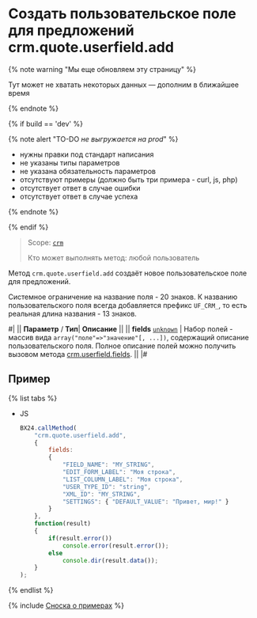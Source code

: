 # Создать пользовательское поле для предложений crm.quote.userfield.add

{% note warning "Мы еще обновляем эту страницу" %}

Тут может не хватать некоторых данных — дополним в ближайшее время

{% endnote %}

{% if build == 'dev' %}

{% note alert "TO-DO _не выгружается на prod_" %}

- нужны правки под стандарт написания
- не указаны типы параметров
- не указана обязательность параметров
- отсутствуют примеры (должно быть три примера - curl, js, php)
- отсутствует ответ в случае ошибки
- отсутствует ответ в случае успеха

{% endnote %}

{% endif %}

> Scope: [`crm`](../../scopes/permissions.md)
>
> Кто может выполнять метод: любой пользователь

Метод `crm.quote.userfield.add` создаёт новое пользовательское поле для предложений.

Системное ограничение на название поля - 20 знаков. К названию пользовательского поля всегда добавляется префикс `UF_CRM_`, то есть реальная длина названия - 13 знаков.

#|
||  **Параметр** / **Тип**| **Описание** ||
|| **fields**
[`unknown`](../../data-types.md) | Набор полей - массив вида `array("поле"=>"значение"[, ...])`, содержащий описание пользовательского поля. Полное описание полей можно получить вызовом метода [crm.userfield.fields](../universal/user-defined-fields/crm-userfield-fields.md). 
||
|#

## Пример

{% list tabs %}

- JS

    ```js
    BX24.callMethod(
        "crm.quote.userfield.add",
        {
            fields:
            {
                "FIELD_NAME": "MY_STRING",
                "EDIT_FORM_LABEL": "Моя строка",
                "LIST_COLUMN_LABEL": "Моя строка",
                "USER_TYPE_ID": "string",
                "XML_ID": "MY_STRING",
                "SETTINGS": { "DEFAULT_VALUE": "Привет, мир!" }
            }
        },
        function(result)
        {
            if(result.error())
                console.error(result.error());
            else
                console.dir(result.data());
        }
    );
    ```

{% endlist %}

{% include [Сноска о примерах](../../../_includes/examples.md) %}